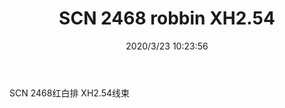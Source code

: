 ﻿---
layout: post 
title: SCN 2468 robbin XH2.54
tags: 
categories: wire-harness
overview: 
series: 
part_number: KR37
thumb_img: static/202003/302-thumb-20200323182438.jpg
small_img: static/202003/302-20200323182438.jpg
date: 2020/3/23 10:23:56
---


SCN 2468红白排 XH2.54线束
